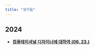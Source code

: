 ```yaml
---
title: "생각들"
---
```


## 2024
<div class="grid cards" markdown>

-   [__컴퓨테이셔널 디자이너에 대하여 (06. 23.)__](./2024/0623.md)

</div>